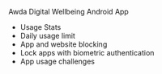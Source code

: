 Awda Digital Wellbeing Android App

* Usage Stats
* Daily usage limit
* App and website blocking
* Lock apps with biometric authentication
* App usage challenges
